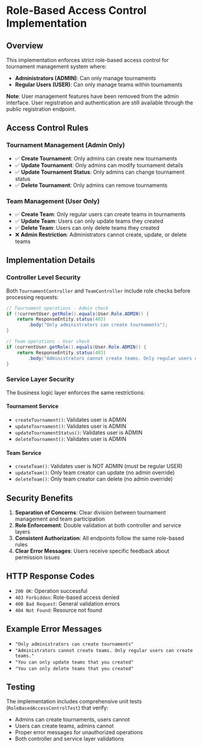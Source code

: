 # Role-Based Access Control Implementation

## Overview

This implementation enforces strict role-based access control for tournament management system where:

- **Administrators (ADMIN)**: Can only manage tournaments
- **Regular Users (USER)**: Can only manage teams within tournaments

**Note**: User management features have been removed from the admin interface. User registration and authentication are still available through the public registration endpoint.

## Access Control Rules

### Tournament Management (Admin Only)

- ✅ **Create Tournament**: Only admins can create new tournaments
- ✅ **Update Tournament**: Only admins can modify tournament details
- ✅ **Update Tournament Status**: Only admins can change tournament status
- ✅ **Delete Tournament**: Only admins can remove tournaments

### Team Management (User Only)

- ✅ **Create Team**: Only regular users can create teams in tournaments
- ✅ **Update Team**: Users can only update teams they created
- ✅ **Delete Team**: Users can only delete teams they created
- ❌ **Admin Restriction**: Administrators cannot create, update, or delete teams

## Implementation Details

### Controller Level Security

Both `TournamentController` and `TeamController` include role checks before processing requests:

```java
// Tournament operations - Admin check
if (!currentUser.getRole().equals(User.Role.ADMIN)) {
    return ResponseEntity.status(403)
        .body("Only administrators can create tournaments");
}

// Team operations - User check
if (currentUser.getRole().equals(User.Role.ADMIN)) {
    return ResponseEntity.status(403)
        .body("Administrators cannot create teams. Only regular users can create teams.");
}
```

### Service Layer Security

The business logic layer enforces the same restrictions:

#### Tournament Service

- `createTournament()`: Validates user is ADMIN
- `updateTournament()`: Validates user is ADMIN
- `updateTournamentStatus()`: Validates user is ADMIN
- `deleteTournament()`: Validates user is ADMIN

#### Team Service

- `createTeam()`: Validates user is NOT ADMIN (must be regular USER)
- `updateTeam()`: Only team creator can update (no admin override)
- `deleteTeam()`: Only team creator can delete (no admin override)

## Security Benefits

1. **Separation of Concerns**: Clear division between tournament management and team participation
2. **Role Enforcement**: Double validation at both controller and service layers
3. **Consistent Authorization**: All endpoints follow the same role-based rules
4. **Clear Error Messages**: Users receive specific feedback about permission issues

## HTTP Response Codes

- `200 OK`: Operation successful
- `403 Forbidden`: Role-based access denied
- `400 Bad Request`: General validation errors
- `404 Not Found`: Resource not found

## Example Error Messages

- `"Only administrators can create tournaments"`
- `"Administrators cannot create teams. Only regular users can create teams."`
- `"You can only update teams that you created"`
- `"You can only delete teams that you created"`

## Testing

The implementation includes comprehensive unit tests (`RoleBasedAccessControlTest`) that verify:

- Admins can create tournaments, users cannot
- Users can create teams, admins cannot
- Proper error messages for unauthorized operations
- Both controller and service layer validations
